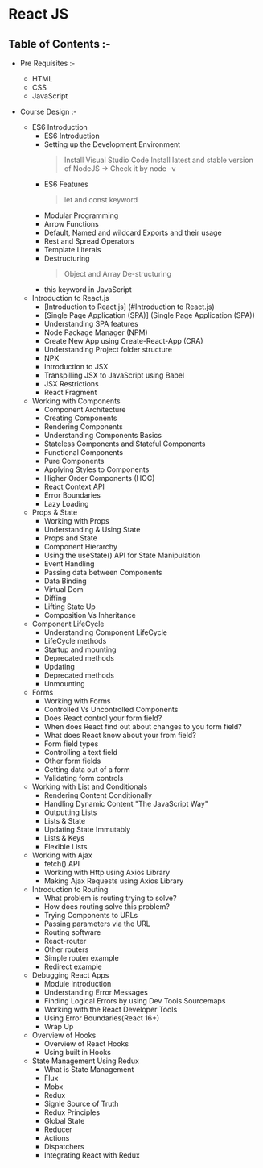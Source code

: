 # React JS

## Table of Contents :-
- Pre Requisites :-
    * HTML
    * CSS
    * JavaScript

- Course Design :-
    * ES6 Introduction
        - ES6 Introduction
        - Setting up the Development Environment
            > Install Visual Studio Code 
            > Install latest and stable version of NodeJS -> Check it by node -v 
        - ES6 Features
            > let and const keyword
        - Modular Programming
        - Arrow Functions
        - Default, Named and wildcard Exports and their usage
        - Rest and Spread Operators
        - Template Literals
        - Destructuring 
            > Object and Array De-structuring 
        - this keyword in JavaScript
    * Introduction to React.js 
        - [Introduction to React.js] (#Introduction to React.js)
        - [Single Page Application (SPA)] (Single Page Application (SPA))
        - Understanding SPA features
        - Node Package Manager (NPM)
        - Create New App using Create-React-App (CRA)
        - Understanding Project folder structure
        - NPX
        - Introduction to JSX
        - Transpilling JSX to JavaScript using Babel
        - JSX Restrictions
        - React Fragment
    * Working with Components
        - Component Architecture
        - Creating Components
        - Rendering Components
        - Understanding Components Basics
        - Stateless Components and Stateful Components
        - Functional Components
        - Pure Components
        - Applying Styles to Components
        - Higher Order Components (HOC)
        - React Context API 
        - Error Boundaries
        - Lazy Loading
    * Props & State
        - Working with Props
        - Understanding & Using State
        - Props and State 
        - Component Hierarchy
        - Using the useState() API for State Manipulation
        - Event Handling
        - Passing data between Components
        - Data Binding
        - Virtual Dom
        - Diffing
        - Lifting State Up
        - Composition Vs Inheritance
    * Component LifeCycle
        - Understanding Component LifeCycle
        - LifeCycle methods
        - Startup and mounting
        - Deprecated methods
        - Updating
        - Deprecated methods
        - Unmounting
    * Forms
        - Working with Forms
        - Controlled Vs Uncontrolled Components
        - Does React control your form field?
        - When does React find out about changes to you form field?
        - What does React know about your from field?
        - Form field types
        - Controlling a text field
        - Other form fields
        - Getting data out of a form 
        - Validating form controls  
    * Working with List and Conditionals
        - Rendering Content Conditionally
        - Handling Dynamic Content "The JavaScript Way"
        - Outputting Lists
        - Lists & State 
        - Updating State Immutably
        - Lists & Keys
        - Flexible Lists 
    * Working with Ajax
        - fetch() API
        - Working with Http using Axios Library
        - Making Ajax Requests using Axios Library
    * Introduction to Routing 
        - What problem is routing trying to solve?
        - How does routing solve this problem?
        - Trying Components to URLs
        - Passing parameters via the URL 
        - Routing software
        - React-router 
        - Other routers
        - Simple router example 
        - Redirect example  
    * Debugging React Apps
        - Module Introduction
        - Understanding Error Messages
        - Finding Logical Errors by using Dev Tools Sourcemaps
        - Working with the React Developer Tools 
        - Using Error Boundaries(React 16+)
        - Wrap Up
    * Overview of Hooks
        - Overview of React Hooks
        - Using built in Hooks  
    * State Management Using Redux
        - What is State Management
        - Flux
        - Mobx 
        - Redux
        - Signle Source of Truth
        - Redux Principles
        - Global State 
        - Reducer
        - Actions 
        - Dispatchers
        - Integrating React with Redux  